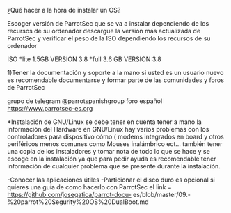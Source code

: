 ¿Qué hacer a la hora de instalar un OS?

Escoger versión de ParrotSec que se va a instalar dependiendo de los
recursos de su ordenador descargue la versión más actualizada de ParrotSec y verificar el peso
de la ISO dependiendo los recursos de su ordenador

ISO
*lite 1.5GB VERSION 3.8
*full 3.6 GB VERSION 3.8

1)Tener la documentación y soporte a la mano
si usted es un usuario nuevo es recomendable documentarse y formar parte de
las comunidades y foros de ParrotSec 
 
grupo de telegram 
@parrotspanishgroup
foro español
https://www.parrotsec-es.org


*Instalación de GNU/Linux
se debe tener en cuenta tener a mano la información del Hardware
en GNU/Linux hay varios problemas con los controladores para dispositivo
cómo ( modems integrados en board y otros periféricos menos comunes
como Mouses inalámbrico ect... 
también tener una copia de los instaladores
y tomar nota de todo lo que se hace y se escoge en la instalación
ya que para pedir ayuda es recomendable tener información de cualquier
problema que se presente durante la instalación.

-Conocer las aplicaciones útiles
-Particionar el disco duro es opcional si quieres una guía de como 
hacerlo con ParrotSec el link =  https://github.com/josegatica/parrot-docu-
es/blob/master/09.-%20parrot%20Segurity%20OS%20DualBoot.md



